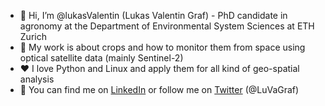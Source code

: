 - 👋 Hi, I’m @lukasValentin (Lukas Valentin Graf) - PhD candidate in agronomy at the Department of Environmental System Sciences at ETH Zurich 
- 🌱 My work is about crops and how to monitor them from space using optical satellite data (mainly Sentinel-2)
- ❤️ I love Python and Linux and apply them for all kind of geo-spatial analysis
- 🔗 You can find me on [LinkedIn](https://ch.linkedin.com/in/lukas-graf-42a63018a) or follow me on [Twitter](https://twitter.com/i/flow/login) (@LuVaGraf)

<!---
lukasValentin/lukasValentin is a ✨ special ✨ repository because its `README.md` (this file) appears on your GitHub profile.
You can click the Preview link to take a look at your changes.
--->
